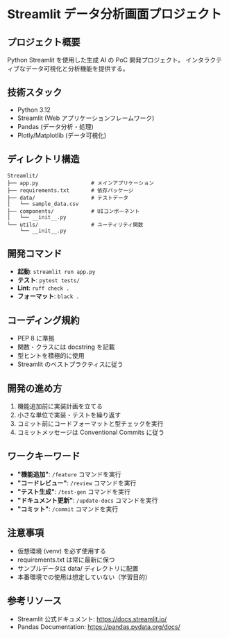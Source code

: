 # Streamlit データ分析画面プロジェクト

## プロジェクト概要

Python Streamlit を使用した生成 AI の PoC 開発プロジェクト。
インタラクティブなデータ可視化と分析機能を提供する。

## 技術スタック

- Python 3.12
- Streamlit (Web アプリケーションフレームワーク)
- Pandas (データ分析・処理)
- Plotly/Matplotlib (データ可視化)

## ディレクトリ構造

```
Streamlit/
├── app.py                 # メインアプリケーション
├── requirements.txt       # 依存パッケージ
├── data/                  # テストデータ
│   └── sample_data.csv
├── components/            # UIコンポーネント
│   └── __init__.py
└── utils/                 # ユーティリティ関数
    └── __init__.py
```

## 開発コマンド

- **起動**: `streamlit run app.py`
- **テスト**: `pytest tests/`
- **Lint**: `ruff check .`
- **フォーマット**: `black .`

## コーディング規約

- PEP 8 に準拠
- 関数・クラスには docstring を記載
- 型ヒントを積極的に使用
- Streamlit のベストプラクティスに従う

## 開発の進め方

1. 機能追加前に実装計画を立てる
2. 小さな単位で実装・テストを繰り返す
3. コミット前にコードフォーマットと型チェックを実行
4. コミットメッセージは Conventional Commits に従う

## ワークキーワード

- **"機能追加"**: `/feature` コマンドを実行
- **"コードレビュー"**: `/review` コマンドを実行
- **"テスト生成"**: `/test-gen` コマンドを実行
- **"ドキュメント更新"**: `/update-docs` コマンドを実行
- **"コミット"**: `/commit` コマンドを実行

## 注意事項

- 仮想環境 (venv) を必ず使用する
- requirements.txt は常に最新に保つ
- サンプルデータは data/ ディレクトリに配置
- 本番環境での使用は想定していない（学習目的）

## 参考リソース

- Streamlit 公式ドキュメント: https://docs.streamlit.io/
- Pandas Documentation: https://pandas.pydata.org/docs/
